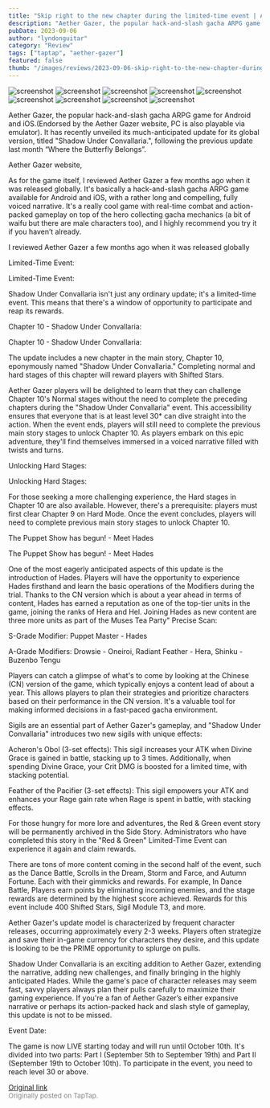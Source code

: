 ```yaml
---
title: "Skip right to the new chapter during the limited-time event | Aether Gazer: Shadow Under Convallaria"
description: "Aether Gazer, the popular hack-and-slash gacha ARPG game for Android and iOS.(Endorsed by the Aether Gazer website, PC is also playable via emulator). It has recently unveiled its much-anticipated update for its global version, titled 'Shadow Under Convallaria.', following the previous update last month “Where the Butterfly Belongs”."
pubDate: 2023-09-06
author: "lyndonguitar"
category: "Review"
tags: ["taptap", "aether-gazer"]
featured: false
thumb: "/images/reviews/2023-09-06-skip-right-to-the-new-chapter-during-the-limited-time-event--aether-gazer-shadow-under-co-0.avif"
---
```


<div class="gallery">
  <img src="/images/reviews/2023-09-06-skip-right-to-the-new-chapter-during-the-limited-time-event--aether-gazer-shadow-under-co-0.avif" alt="screenshot" />
  <img src="/images/reviews/2023-09-06-skip-right-to-the-new-chapter-during-the-limited-time-event--aether-gazer-shadow-under-co-1.avif" alt="screenshot" />
  <img src="/images/reviews/2023-09-06-skip-right-to-the-new-chapter-during-the-limited-time-event--aether-gazer-shadow-under-co-2.avif" alt="screenshot" />
  <img src="/images/reviews/2023-09-06-skip-right-to-the-new-chapter-during-the-limited-time-event--aether-gazer-shadow-under-co-3.avif" alt="screenshot" />
  <img src="/images/reviews/2023-09-06-skip-right-to-the-new-chapter-during-the-limited-time-event--aether-gazer-shadow-under-co-4.avif" alt="screenshot" />
  <img src="/images/reviews/2023-09-06-skip-right-to-the-new-chapter-during-the-limited-time-event--aether-gazer-shadow-under-co-5.avif" alt="screenshot" />
  <img src="/images/reviews/2023-09-06-skip-right-to-the-new-chapter-during-the-limited-time-event--aether-gazer-shadow-under-co-6.avif" alt="screenshot" />
  <img src="/images/reviews/2023-09-06-skip-right-to-the-new-chapter-during-the-limited-time-event--aether-gazer-shadow-under-co-7.avif" alt="screenshot" />
  <img src="/images/reviews/2023-09-06-skip-right-to-the-new-chapter-during-the-limited-time-event--aether-gazer-shadow-under-co-8.avif" alt="screenshot" />
</div>

Aether Gazer, the popular hack-and-slash gacha ARPG game for Android and iOS.(Endorsed by the Aether Gazer website, PC is also playable via emulator). It has recently unveiled its much-anticipated update for its global version, titled "Shadow Under Convallaria.", following the previous update last month “Where the Butterfly Belongs”.

Aether Gazer website,

As for the game itself, I reviewed Aether Gaze﻿r a few months ago when it was released globally﻿. It's basically a  hack-and-slash gacha ARPG game available for Android and iOS, with a rather long and compelling, fully voiced narrative. It's a really cool game with real-time combat and action-packed gameplay on top of the hero collecting gacha mechanics (a bit of waifu but there are male characters too), and I highly recommend you try it if you haven’t already.

I reviewed Aether Gaze﻿r a few months ago when it was released globally

Limited-Time Event:

Limited-Time Event:

Shadow Under Convallaria isn't just any ordinary update; it's a limited-time event. This means that there's a window of opportunity to participate and reap its rewards.

Chapter 10 - Shadow Under Convallaria:

Chapter 10 - Shadow Under Convallaria:

The update includes a new chapter in the main story, Chapter 10, eponymously named "Shadow Under Convallaria." Completing normal and hard stages of this chapter will reward players with Shifted Stars.

Aether Gazer players will be delighted to learn that they can challenge Chapter 10's Normal stages without the need to complete the preceding chapters during the "Shadow Under Convallaria" event. This accessibility ensures that everyone that is at least level 30* can dive straight into the action. When the event ends, players will still need to complete the previous main story stages to unlock Chapter 10. As players embark on this epic adventure, they'll find themselves immersed in a voiced narrative filled with twists and turns.

Unlocking Hard Stages:

Unlocking Hard Stages:

For those seeking a more challenging experience, the Hard stages in Chapter 10 are also available. However, there's a prerequisite: players must first clear Chapter 9 on Hard Mode. Once the event concludes, players will need to complete previous main story stages to unlock Chapter 10.

The Puppet Show has begun! - Meet Hades

The Puppet Show has begun! - Meet Hades

One of the most eagerly anticipated aspects of this update is the introduction of Hades. Players will have the opportunity to experience Hades firsthand and learn the basic operations of the Modifiers during the trial. Thanks to the CN version which is about a year ahead in terms of content, Hades has earned a reputation as one of the top-tier units in the game, joining the ranks of Hera and Hel. Joining Hades as new content are three more units as part of the Muses Tea Party" Precise Scan:

S-Grade Modifier: Puppet Master - Hades

A-Grade Modifiers: Drowsie - Oneiroi, Radiant Feather - Hera, Shinku - Buzenbo Tengu

Players can catch a glimpse of what's to come by looking at the Chinese (CN) version of the game, which typically enjoys a content lead of about a year. This allows players to plan their strategies and prioritize characters based on their performance in the CN version. It's a valuable tool for making informed decisions in a fast-paced gacha environment.

Sigils are an essential part of Aether Gazer's gameplay, and "Shadow Under Convallaria" introduces two new sigils with unique effects:

Acheron's Obol (3-set effects): This sigil increases your ATK when Divine Grace is gained in battle, stacking up to 3 times. Additionally, when spending Divine Grace, your Crit DMG is boosted for a limited time, with stacking potential.

Feather of the Pacifier (3-set effects): This sigil empowers your ATK and enhances your Rage gain rate when Rage is spent in battle, with stacking effects.

For those hungry for more lore and adventures, the Red & Green event story will be permanently archived in the Side Story. Administrators who have completed this story in the "Red & Green" Limited-Time Event can experience it again and claim rewards.

There are tons of more content coming in the second half of the event, such as the Dance Battle, Scrolls in the Dream, Storm and Farce, and Autumn Fortune. Each with their gimmicks and rewards. For example,  In Dance Battle, Players earn points by eliminating incoming enemies, and the stage rewards are determined by the highest score achieved.  Rewards for this event include 400 Shifted Stars, Sigil Module T3, and more.

Aether Gazer's update model is characterized by frequent character releases, occurring approximately every 2-3 weeks. Players often strategize and save their in-game currency for characters they desire, and this update is looking to be the PRIME opportunity to splurge on pulls.

Shadow Under Convallaria is an exciting addition to Aether Gazer, extending the narrative, adding new challenges, and finally bringing in the highly anticipated Hades. While the game's pace of character releases may seem fast, savvy players always plan their pulls carefully to maximize their gaming experience. If you're a fan of Aether Gazer’s either expansive narrative or perhaps its action-packed hack and slash style of gameplay, this update is not to be missed.

Event Date:

The game is now LIVE starting today and will run until October 10th. It's divided into two parts: Part I (September 5th to September 19th) and Part II (September 19th to October 10th). To participate in the event, you need to reach level 30 or above.

[Original link](https://www.taptap.io/post/6250426)<br><span style="font-size: 0.95em; color: #888;">Originally posted on TapTap.</span>
